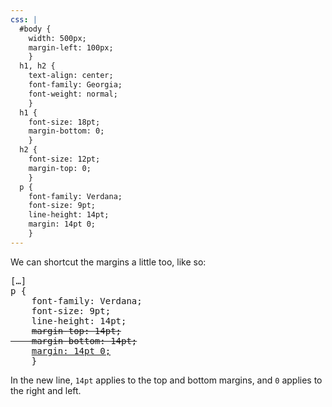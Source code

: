 ```yaml
---
css: |
  #body {
    width: 500px;
    margin-left: 100px;
    }
  h1, h2 {
    text-align: center;
    font-family: Georgia;
    font-weight: normal;
    }
  h1 {
    font-size: 18pt;
    margin-bottom: 0;
    }
  h2 {
    font-size: 12pt;
    margin-top: 0;
    }
  p {
    font-family: Verdana;
    font-size: 9pt;
    line-height: 14pt;
    margin: 14pt 0;
    }
---
```


<p>We can shortcut the margins a little too, like so:</p>

<pre>
[&hellip;]
p {
	font-family: Verdana;
	font-size: 9pt;
	line-height: 14pt;
	<del>margin-top: 14pt;
	margin-bottom: 14pt;</del>
	<ins>margin: 14pt 0;</ins>
	}
</pre>

<p>In the new line, <code>14pt</code> applies to the top and bottom margins, and <code>0</code> applies to the right and left.</p>
